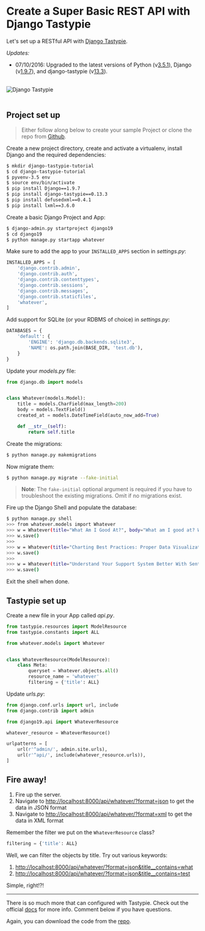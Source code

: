 # Create a Super Basic REST API with Django Tastypie

Let's set up a RESTful API with [Django Tastypie](http://tastypieapi.org/).

*Updates:*

  - 07/10/2016: Upgraded to the latest versions of Python (v[3.5.1](https://www.python.org/downloads/release/python-351/)), Django (v[1.9.7](https://docs.djangoproject.com/en/1.9/releases/1.9.7/)), and django-tastypie (v[13.3](https://github.com/django-tastypie/django-tastypie/releases/tag/v0.13.3)).

<br>

<div class="center-text">
  <img class="no-border" src="/images/blog_images/django-tastypie/django-tastypie-logo.png" style="max-width: 100%;" alt="Django Tastypie">
</div>

<br>

## Project set up

> Either follow along below to create your sample Project or clone the repo from [Github](https://github.com/mjhea0/django-tastypie-tutorial).

Create a new project directory, create and activate a virtualenv, install Django and the required dependencies:

```sh
$ mkdir django-tastypie-tutorial
$ cd django-tastypie-tutorial
$ pyvenv-3.5 env
$ source env/bin/activate
$ pip install Django==1.9.7
$ pip install django-tastypie==0.13.3
$ pip install defusedxml==0.4.1
$ pip install lxml==3.6.0
```

Create a basic Django Project and App:

```sh
$ django-admin.py startproject django19
$ cd django19
$ python manage.py startapp whatever
```

Make sure to add the app to your `INSTALLED_APPS` section in *settings.py*:

```python
INSTALLED_APPS = [
    'django.contrib.admin',
    'django.contrib.auth',
    'django.contrib.contenttypes',
    'django.contrib.sessions',
    'django.contrib.messages',
    'django.contrib.staticfiles',
    'whatever',
]
```

Add support for SQLite (or your RDBMS of choice) in *settings.py*:

```python
DATABASES = {
    'default': {
        'ENGINE': 'django.db.backends.sqlite3',
        'NAME': os.path.join(BASE_DIR, 'test.db'),
    }
}
```

Update your *models.py* file:

```python
from django.db import models


class Whatever(models.Model):
    title = models.CharField(max_length=200)
    body = models.TextField()
    created_at = models.DateTimeField(auto_now_add=True)

    def __str__(self):
        return self.title
```

Create the migrations:

```sh
$ python manage.py makemigrations
```

Now migrate them:

```sh
$ python manage.py migrate --fake-initial
```

> **Note**: The `fake-initial` optional argument is required if you have to troubleshoot the existing migrations. Omit if no migrations exist.

Fire up the Django Shell and populate the database:

```sh
$ python manage.py shell
>>> from whatever.models import Whatever
>>> w = Whatever(title="What Am I Good At?", body="What am I good at? What is my talent? What makes me stand out? These are the questions we ask ourselves over and over again and somehow can not seem to come up with the perfect answer. This is because we are blinded, we are blinded by our own bias on who we are and what we should be. But discovering the answers to these questions is crucial in branding yourself.")
>>> w.save()
>>>
>>> w = Whatever(title="Charting Best Practices: Proper Data Visualization", body="Charting data and determining business progress is an important part of measuring success. From recording financial statistics to webpage visitor tracking, finding the best practices for charting your data is vastly important for your company’s success. Here is a look at five charting best practices for optimal data visualization and analysis.")
>>> w.save()
>>>
>>> w = Whatever(title="Understand Your Support System Better With Sentiment Analysis", body="There’s more to evaluating success than monitoring your bottom line. While analyzing your support system on a macro level helps to ensure your costs are going down and earnings are rising, taking a micro approach to your business gives you a thorough appreciation of your business’ performance. Sentiment analysis helps you to clearly see whether your business practices are leading to higher customer satisfaction, or if you’re on the verge of running clients away.")
>>> w.save()
```

Exit the shell when done.

## Tastypie set up

Create a new file in your App called *api.py*.

```python
from tastypie.resources import ModelResource
from tastypie.constants import ALL

from whatever.models import Whatever


class WhateverResource(ModelResource):
    class Meta:
        queryset = Whatever.objects.all()
        resource_name = 'whatever'
        filtering = {'title': ALL}
```

Update *urls.py*:

```python
from django.conf.urls import url, include
from django.contrib import admin

from django19.api import WhateverResource

whatever_resource = WhateverResource()

urlpatterns = [
    url(r'^admin/', admin.site.urls),
    url(r'^api/', include(whatever_resource.urls)),
]
```

## Fire away!

1. Fire up the server.
1. Navigate to [http://localhost:8000/api/whatever/?format=json](http://localhost:8000/api/whatever/?format=json) to get the data in JSON format
1. Navigate to [http://localhost:8000/api/whatever/?format=xml](http://localhost:8000/api/whatever/?format=json) to get the data in XML format

Remember the filter we put on the `WhateverResource` class?

```python
filtering = {'title': ALL}
```

Well, we can filter the objects by title. Try out various keywords:

1. [http://localhost:8000/api/whatever/?format=json&title__contains=what](http://localhost:8000/api/whatever/?format=json&title__contains=what)
1. [http://localhost:8000/api/whatever/?format=json&title__contains=test](http://localhost:8000/api/whatever/?format=json&title__contains=test)

Simple, right!?!

***

There is so much more that can configured with Tastypie. Check out the official [docs](http://tastypieapi.org/) for more info. Comment below if you have questions.

Again, you can download the code from the [repo](https://github.com/mjhea0/django-tastypie-tutorial).